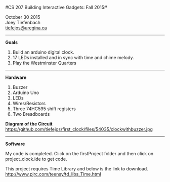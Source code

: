


#CS 207 Building Interactive Gadgets: Fall 2015#

October 30 2015 <br>
Joey Tiefenbach <br>
tiefejos@uregina.ca 


------------


**Goals**<br>
1. Build an arduino digital clock. <br>
2. 17 LEDs installed and in sync with time and chime melody. <br>
3. Play the Westminster Quarters <br>


-------------------



**Hardware**<br>
1. Buzzer<br>
2. Arduino Uno<br>
3. LEDs<br>
4. Wires/Resistors<br>
5. Three 74HC595 shift registers<br>
6. Two Breadboards

**Diagram of the Circuit**<br>
https://github.com/tiefejos/first_clock/files/54035/clockwithbuzzer.jpg

--------------------------
**Software**<br>

My code is completed. Click on the firstProject folder and then click on project_clock.ide to get code.

This project requires Time Library and below is the link to download. <br>
http://www.pjrc.com/teensy/td_libs_Time.html






